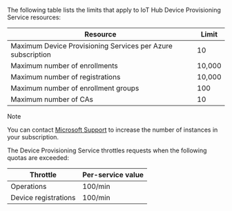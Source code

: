 The following table lists the limits that apply to IoT Hub Device Provisioning Service resources:

| Resource | Limit |
| --- | --- |
| Maximum Device Provisioning Services per Azure subscription | 10 |
| Maximum number of enrollments | 10,000 |
| Maximum number of registrations | 10,000 |
| Maximum number of enrollment groups | 100 |
| Maximum number of CAs | 10 |

> [!NOTE]
> You can contact [Microsoft Support](https://azure.microsoft.com/support/options/) to increase the number of instances in your subscription.

The Device Provisioning Service throttles requests when the following quotas are exceeded:


|       Throttle       | Per-service value |
|----------------------|-------------------|
|      Operations      |      100/min      |
| Device registrations |      100/min      |

